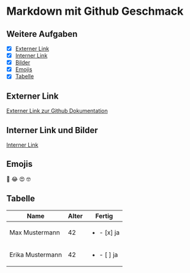 # Markdown mit Github Geschmack
## Weitere Aufgaben

- [x] [Externer Link](#externer-link)
- [x] [Interner Link](#interner-link-und-bilder)
- [x] [Bilder](#interner-link-und-bilder)
- [x] [Emojis](#emojis)
- [x] [Tabelle](#tabelle)

## Externer Link
[Externer Link zur Github Dokumentation](https://docs.github.com/de)

## Interner Link und Bilder
[Interner Link](/image/authoring.jpg)

## Emojis
:rofl: 	:joy: :heart_eyes: :nerd_face:

## Tabelle
| Name      | Alter     | Fertig    |
|-----------|-----------|-----------|
|Max Mustermann|42      |<ul><li>- [x] ja</li></ul>
|Erika Mustermann|42    |<ul><li>- [ ] ja</li></ul>
